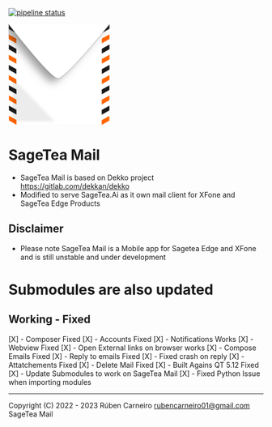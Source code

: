 [![pipeline status](https://gitlab.sagetea.ai/xfone/sagemail/sagetea-mail/badges/dev/pipeline.svg)](https://gitlab.sagetea.ai/xfone/sagemail/sagetea-mail/commits/dev)

<img width="200px" src="SageteaMail/app/assets/icons/dekko/sageteamail.png" />

# SageTea Mail

- SageTea Mail is based on Dekko project https://gitlab.com/dekkan/dekko
- Modified to serve SageTea.Ai as it own mail client for XFone and SageTea Edge Products

## Disclaimer
- Please note SageTea Mail is a Mobile app for Sagetea Edge and XFone and is still unstable and under development

# Submodules are also updated

Working - Fixed
----------------

[X] - Composer Fixed
[X] - Accounts Fixed
[X] - Notifications Works
[X] - Webview Fixed
[X] - Open External links on browser works
[X] - Compose Emails Fixed
[X] - Reply to emails Fixed
[X] - Fixed crash on reply
[X] - Attatchements Fixed
[X] - Delete Mail Fixed
[X] - Built Agains QT 5.12 Fixed
[X] - Update Submodules to work on SageTea Mail
[X] - Fixed Python Issue when importing modules

_____________________________________
Copyright (C) 2022 - 2023 Rúben Carneiro <rubencarneiro01@gmail.com> SageTea Mail
